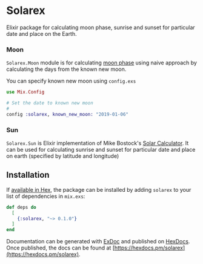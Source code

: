 # Solarex

Elixir package for calculating moon phase, sunrise and sunset for particular date and place on the Earth.

### Moon

`Solarex.Moon` module is for calculating [moon phase](https://en.wikipedia.org/wiki/Lunar_phase#Calculating_phase) using naive approach by calculating the days from the known new moon.

You can specify known new moon using `config.exs`

```elixir
use Mix.Config

# Set the date to known new moon
#
config :solarex, known_new_moon: "2019-01-06"
```

### Sun

`Solarex.Sun` is Elixir implementation of Mike Bostock's [Solar Calculator](https://github.com/mbostock/solar-calculator). It can be used for calculating sunrise and sunset for particular date and place on earth (specified by latitude and longitude)

## Installation

If [available in Hex](https://hex.pm/docs/publish), the package can be installed
by adding `solarex` to your list of dependencies in `mix.exs`:

```elixir
def deps do
  [
    {:solarex, "~> 0.1.0"}
  ]
end
```

Documentation can be generated with [ExDoc](https://github.com/elixir-lang/ex_doc)
and published on [HexDocs](https://hexdocs.pm). Once published, the docs can
be found at [https://hexdocs.pm/solarex](https://hexdocs.pm/solarex).

